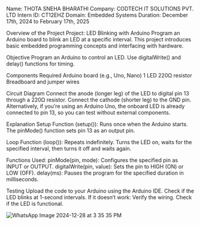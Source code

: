 Name: THOTA SNEHA BHARATHI Company: CODTECH IT SOLUTIONS PVT. LTD Intern ID: CT12EHZ Domain: Embedded Systems Duration: December 17th, 2024 to February 17th, 2025

Overview of the Project Project: LED Blinking with Arduino Program an Arduino board to blink an LED at a specific interval. This project introduces basic embedded programming concepts and interfacing with hardware.

Objective Program an Arduino to control an LED. Use digitalWrite() and delay() functions for timing.

Components Required Arduino board (e.g., Uno, Nano) 1 LED 220Ω resistor Breadboard and jumper wires

Circuit Diagram Connect the anode (longer leg) of the LED to digital pin 13 through a 220Ω resistor. Connect the cathode (shorter leg) to the GND pin. Alternatively, if you're using an Arduino Uno, the onboard LED is already connected to pin 13, so you can test without external components.

Explanation Setup Function (setup()): Runs once when the Arduino starts. The pinMode() function sets pin 13 as an output pin.

Loop Function (loop()): Repeats indefinitely. Turns the LED on, waits for the specified interval, then turns it off and waits again.

Functions Used: pinMode(pin, mode): Configures the specified pin as INPUT or OUTPUT. digitalWrite(pin, value): Sets the pin to HIGH (ON) or LOW (OFF). delay(ms): Pauses the program for the specified duration in milliseconds.

Testing Upload the code to your Arduino using the Arduino IDE. Check if the LED blinks at 1-second intervals. If it doesn’t work: Verify the wiring. Check if the LED is functional.

![WhatsApp Image 2024-12-28 at 3 35 35 PM](https://github.com/user-attachments/assets/b6d27273-de87-4281-9d22-b54ac5994f9b)
